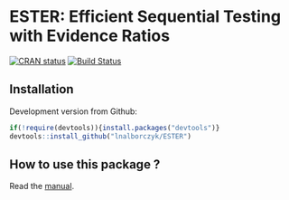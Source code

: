 ESTER: Efficient Sequential Testing with Evidence Ratios
===

[![CRAN status](http://www.r-pkg.org/badges/version/ESTER)](https://cran.r-project.org/package=ESTER) [![Build Status](https://travis-ci.org/lnalborczyk/ESTER.svg?branch=master)](https://travis-ci.org/lnalborczyk/ESTER)

## Installation

Development version from Github:

``` r
if(!require(devtools)){install.packages("devtools")}
devtools::install_github("lnalborczyk/ESTER")
```

## How to use this package ?

Read the [manual](https://rawgit.com/lnalborczyk/ESTER/master/vignettes/ESTER.html).
